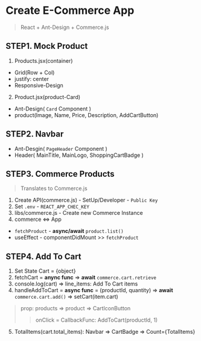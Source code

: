 # Create E-Commerce App 
> React + Ant-Design + Commerce.js 

## STEP1. Mock Product
1. Products.jsx(container)
- Grid(Row + Col) 
- justify: center 
- Responsive-Design
  
2. Product.jsx(product-Card)
- Ant-Design( `Card` Component )
- product(Image, Name, Price, Description, AddCartButton)

## STEP2. Navbar
- Ant-Desgin( `PageHeader` Component )
- Header( MainTitle, MainLogo, ShoppingCartBadge )

## STEP3. Commerce Products
> Translates to Commerce.js
  
1. Create API(commerce.js) - SetUp/Developer - `Public Key`
2. Set `.env` - `REACT_APP_CHEC_KEY`
3. libs/commerce.js - Create new Commerce Instance
4. commerce <=> App
- `fetchProduct` - **async/await** `product.list()`
- useEffect - componentDidMount >> `fetchProduct`

## STEP4. Add To Cart
1. Set State Cart = {object}
2. fetchCart = **anync func** => **await** `commerce.cart.retrieve`
3. console.log(cart) => line_items: Add To Cart items
4. handleAddToCart = **async func** = (productId, quantity) => **await** `commerce.cart.add()` => setCart(item.cart)
> prop: products => product => CartIconButton
>> onClick = CallbackFunc: AddToCart(productId, 1)
5. TotalItems(cart.total_items): Navbar => CartBadge => Count={TotalItems}